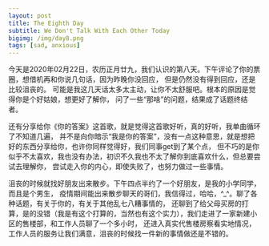 ```yaml
---
layout: post
title: The Eighth Day
subtitle: We Don't Talk With Each Other Today
bigimg: /img/day8.png
tags: [sad, anxious]
---
```


今天是2020年02月22日，农历正月廿九，我们认识的第八天。下午评论了你的票圈，想借机再和你说几句话，因为昨晚你没回应，
但是仍然没有得到回应，还是比较沮丧的。
可能是我这几天话太多太主动，让你不太舒服吧。根本的原因是觉得你是个好姑娘，想更好了解你，
问了一些“那啥”的问题，结果成了话题终结者。

还有分享给你《你的答案》这首歌，就是觉得这首歌好听，真的好听，我单曲循环了不知道几遍，
并不是向你暗示“我是你的答案”，没有一点这种意思，就是想把好的东西分享给你，也许你同样觉得好，我们同事get到了某个点，
但不巧的是你似乎不太喜欢，我也没有办法，初识不久我也不太了解你到底喜欢什么，但总要尝试去理解你，
尝试走入你的内心，即使失败了，也努力做过一些事情。

沮丧的时候就找好朋友出来散步。下午四点半约了一个好朋友，是我的小学同学，而且是个男生，
疫情期间能出来散步聊天的哥们，我信得过，哈哈，^_^。聊了各种话题，有关于你的，有关于其他乱七八糟事情的，
还聊到了给父母买房的打算，是的没错（我是有这个打算的，当然也有这个实力），我们走进了一家新建小区的售楼部，和工作人员聊了一个多小时，
还进入真实代售楼房察看实地情况，工作人员的服务让我们满意，沮丧的时候找一件新的事情做还是不错的。

